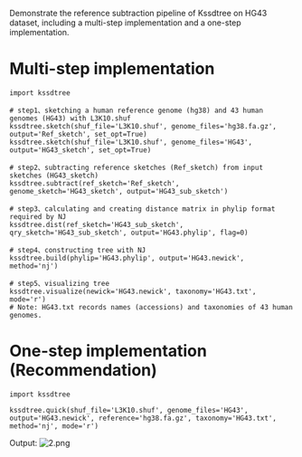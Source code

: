 Demonstrate the reference subtraction pipeline of Kssdtree on HG43 dataset, including a multi-step implementation and a one-step implementation.

# Multi-step implementation
```
import kssdtree

# step1、sketching a human reference genome (hg38) and 43 human genomes (HG43) with L3K10.shuf
kssdtree.sketch(shuf_file='L3K10.shuf', genome_files='hg38.fa.gz', output='Ref_sketch', set_opt=True)
kssdtree.sketch(shuf_file='L3K10.shuf', genome_files='HG43', output='HG43_sketch', set_opt=True)

# step2、subtracting reference sketches (Ref_sketch) from input sketches (HG43_sketch)
kssdtree.subtract(ref_sketch='Ref_sketch', genome_sketch='HG43_sketch', output='HG43_sub_sketch')

# step3、calculating and creating distance matrix in phylip format required by NJ
kssdtree.dist(ref_sketch='HG43_sub_sketch', qry_sketch='HG43_sub_sketch', output='HG43.phylip', flag=0)

# step4、constructing tree with NJ
kssdtree.build(phylip='HG43.phylip', output='HG43.newick', method='nj')

# step5、visualizing tree 
kssdtree.visualize(newick='HG43.newick', taxonomy='HG43.txt', mode='r')
# Note: HG43.txt records names (accessions) and taxonomies of 43 human genomes.

```

# One-step implementation (Recommendation)
```
import kssdtree

kssdtree.quick(shuf_file='L3K10.shuf', genome_files='HG43', output='HG43.newick', reference='hg38.fa.gz', taxonomy='HG43.txt', method='nj', mode='r')
```

Output:
![2.png](http://www.metakssdcoabundance.link/kssdtree/pngs/2.png)
